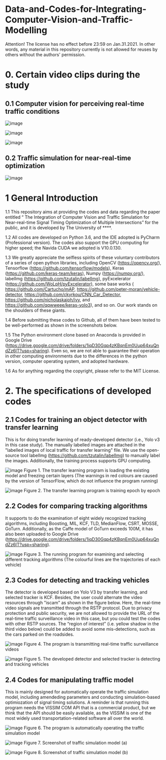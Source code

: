 # Data-and-Codes-for-Integrating-Computer-Vision-and-Traffic-Modelling

Attention! The license has no effect before 23:59 on Jan.31.2021. In other words, any material in this repository currently is not allowed for reuses by others without the authors' permission.

# 0. Certain video clips during the study

## 0.1 Computer vision for perceiving real-time traffic conditions

![image](https://github.com/0AnonymousSite0/Data-and-Codes-for-Integrating-Computer-Vision-and-Traffic-Modelling/blob/master/Video%20Clips/Video%20Clip%20(1).gif)

![image](https://github.com/0AnonymousSite0/Data-and-Codes-for-Integrating-Computer-Vision-and-Traffic-Modelling/blob/master/Video%20Clips/Video%20Clip%20(2).gif)

![image](https://github.com/0AnonymousSite0/Data-and-Codes-for-Integrating-Computer-Vision-and-Traffic-Modelling/blob/master/Video%20Clips/Video%20Clip%20(3).gif) 

## 0.2 Traffic simulation for near-real-time optimization

![image](https://github.com/0AnonymousSite0/Data-and-Codes-for-Integrating-Computer-Vision-and-Traffic-Modelling/blob/master/Video%20Clips/Video-Clip-_Traffic-simulation_.gif) 

# 1 General Introduction

1.1 This repository aims at providing the codes and data regarding the paper entitled “ The Integration of Computer Vision and Traffic Simulation for Near-real-time Signal Timing Optimization of Multiple Intersections” for the public, and it is developed by The University of ****.

1.2 All codes are developed on Python 3.6, and the IDE adopted is PyCharm (Professional version). The codes also support the GPU computing for higher speed; the Navida CUDA we adopted is V10.0.130.

1.3 We greatly appreciate the selfless spirits of these voluntary contributors of a series of open python libraries, including 
OpenCV (https://opencv.org/), Tensorflow (https://github.com/tensorflow/models), Keras (https://github.com/keras-team/keras), Numpy (https://numpy.org/), labelImg (https://github.com/tzutalin/labelImg), pyExcelerator (https://github.com/WoLpH/pyExcelerator), some base works ( https://github.com/Cartucho/mAP, https://github.com/peter-moran/vehicle-detector, https://github.com/ckyrkou/CNN_Car_Detector, https://github.com/nicholaskajoh/ivy, and https://github.com/qqwweee/keras-yolo3), and so on. Our work stands on the shoulders of these giants.

1.4 Before submitting these codes to Github, all of them have been tested to be well-performed as shown in the screenshots below.

1.5 The Python environment clone based on Anaconda is provided in Google Drive (https://drive.google.com/drive/folders/1iqD30Gqp4zKBqnEm0Uup64xuQndZz6lT?usp=sharing). Even so, we are not able to guarantee their operation in other computing environments due to the differences in the python version, computer operating system, and adopted hardware.

1.6 As for anything regarding the copyright, please refer to the MIT License.


# 2. The specifications of developed codes


## 2.1 Codes for training an object detector with transfer learning


This is for doing transfer learning of ready-developed detector (i.e., Yolo v3 in this case study). The manually labelled images are attached in the "labelled images of local traffic for transfer learning" file. We use the open-source tool 
labelImg (https://github.com/tzutalin/labelImg) to manually label the images. Additionally, the training process supports GPU computing.

![image](https://github.com/0AnonymousSite0/Data-and-Codes-for-Integrating-Computer-Vision-and-Traffic-Modelling/blob/master/Screenshots/The%20running%20code%20for%20the%20transfer%20learning%20of%20a%20vehicle%20detector%20(1).png)
Figure 1. The transfer learning program is loading the existing model and freezing certain layers (The warnings in red colours are caused by the version of TensorFlow, which do not influence the program running)

![image](https://github.com/0AnonymousSite0/Data-and-Codes-for-Integrating-Computer-Vision-and-Traffic-Modelling/blob/master/Screenshots/The%20running%20code%20for%20the%20transfer%20learning%20of%20a%20vehicle%20detector%20(2).png)
Figure 2. The transfer learning program is training epoch by epoch


## 2.2 Codes for comparing tracking algorithms


It supports to do the examination of eight widely recognized tracking algorithms, including Boosting, MIL, KCF, TLD, MedianFlow, CSRT, MOSSE, GoTurn. Additionally, as the Caffe model of GoTurn exceeds 100M, it has also been uploaded to Google Drive (https://drive.google.com/drive/folders/1iqD30Gqp4zKBqnEm0Uup64xuQndZz6lT?usp=sharing). 

![image](https://github.com/0AnonymousSite0/Data-and-Codes-for-Integrating-Computer-Vision-and-Traffic-Modelling/blob/master/Screenshots/The%20running%20program%20for%20examining%20and%20selecting%20different%20tracking%20algorithms.png)
Figure 3. The running program for examining and selecting different tracking algorithms (The colourful lines are the trajectories of each vehicle)


## 2.3 Codes for detecting and tracking vehicles


The detector is developed based on Yolo V3 by transfer learning, and selected tracker is KCF. Besides, the user could alternate the video resources through "iscam" as shown in the figure below. Here, the real-time video signals are transmitted through the RSTP protocol. Due to privacy protection and public security, we are not allowed to provide the URL of the real-time traffic surveillance video in this case, but you could test the codes with other RSTP sources. The “region of interest” (i.e. yellow shadow in the third video below) could be added to avoid some mis-detections, such as the cars parked on the roadsides.


![image](https://github.com/0AnonymousSite0/Data-and-Codes-for-Integrating-Computer-Vision-and-Traffic-Modelling/blob/master/Screenshots/Transmitting%20and%20receiving%20real-time%20video%20signal.png)
Figure 4. The program is transmitting real-time traffic surveillance videos

![image](https://github.com/0AnonymousSite0/Data-and-Codes-for-Integrating-Computer-Vision-and-Traffic-Modelling/blob/master/Screenshots/The%20program%20is%20detecting%20and%20tracking%20vehicles.png)
Figure 5. The developed detector and selected tracker is detecting and tracking vehicles


## 2.4 Codes for manipulating traffic model


This is mainly designed for automatically operate the traffic simulation model, including amendeding parameters and conducting simulation-based optimiozation of signal timing solutions. A reminder is that running this program needs the VISSIM COM API that is a commercial product, but we think that the API should be easily available, as the VISSIM is one of the most widely used transportation-related software all over the world.


![image](https://github.com/0AnonymousSite0/Data-and-Codes-for-Integrating-Computer-Vision-and-Traffic-Modelling/blob/master/Screenshots/The%20runnning%20codes%20for%20automatically%20operate%20the%20traffic%20simulation%20model.png)
Figure 6. The program is automatically operating the traffic simulation model

![image](https://github.com/0AnonymousSite0/Data-and-Codes-for-Integrating-Computer-Vision-and-Traffic-Modelling/blob/master/Screenshots/Screenshots%20of%20traffic%20simulation%201.png)
Figure 7. Screenshot of traffic simulation model (a)

![image](https://github.com/0AnonymousSite0/Data-and-Codes-for-Integrating-Computer-Vision-and-Traffic-Modelling/blob/master/Screenshots/Screenshots%20of%20traffic%20simulation%202.png)
Figure 8. Screenshot of traffic simulation model (b)



 
